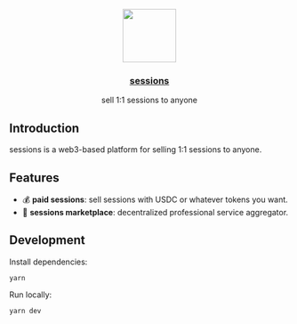 <p align="center">
  <a href="https://sessions.cyou">
    <img src="./src/assets/favicon.svg" height="96">
    <h3 align="center">sessions</h3>
  </a>
</p>

<p align="center">
  sell 1:1 sessions to anyone
</p>

## Introduction

sessions is a web3-based platform for selling 1:1 sessions to anyone.

## Features

- 💰 **paid sessions**: sell sessions with USDC or whatever tokens you want.
- 🛒 **sessions marketplace**: decentralized professional service aggregator.

## Development

Install dependencies:

`yarn`

Run locally:

`yarn dev`